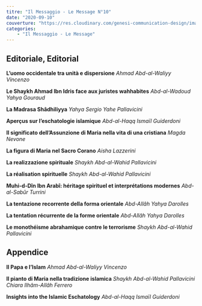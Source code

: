 ```yaml
---
titre: "Il Messaggio - Le Message N°10"
date: "2020-09-10"
couverture: "https://res.cloudinary.com/genesi-communication-design/image/upload/v1606125410/ihei/couvertures/messaggio-10_l5lsma.jpg"
categories:
    - "Il Messaggio - Le Message"
---
```


## Editoriale, Editorial

**L’uomo occidentale tra unità e dispersione**
*Ahmad Abd-al-Waliyy Vincenzo*

**Le Shaykh Ahmad Ibn Idris face aux juristes wahhabites**
*Abd-al-Wadoud Yahya Gouraud*

**La Madrasa Shâdhiliyya**
*Yahya Sergio Yahe Pallavicini*

**Aperçus sur l’eschatologie islamique**
*Abd-al-Haqq Ismaïl Guiderdoni*

**Il significato dell’Assunzione di Maria nella vita di una cristiana**
*Magda Nevone*

**La figura di Maria nel Sacro Corano**
*Aisha Lazzerini*

**La realizzazione spirituale**
*Shaykh Abd-al-Wahid Pallavicini*

**La réalisation spirituelle**
*Shaykh Abd-al-Wahid Pallavicini*

**Muhi-d-Dîn Ibn Arabî: héritage spirituel et interprétations modernes**
*Abd-al-Sabûr Turrini*

**La tentazione recorrente della forma orientale**
*Abd-Allâh Yahya Darolles*

**La tentation récurrente de la forme orientale**
*Abd-Allâh Yahya Darolles*

**Le monothéisme abrahamique contre le terrorisme**
*Shaykh Abd-al-Wahid Pallavicini*

## Appendice

**Il Papa e l’Islam**
*Ahmad Abd-al-Waliyy Vincenzo*

**Il pianto di Maria nella tradizione islamica**
*Shaykh Abd-al-Wahid Pallavicini*
*Chiara Ilhâm-Allâh Ferrero*

**Insights into the Islamic Eschatology**
*Abd-al-Haqq Ismaïl Guiderdoni*